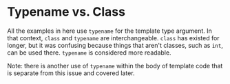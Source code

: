 # Typename vs. Class

All the examples in here use `typename` for the template type argument.  In that context, `class` and `typename` are interchangeable.  `class` has existed for longer, but it was confusing because things that aren't classes, such as `int`, can be used there.  `typename` is considered more readable.

Note: there is another use of `typename` within the body of template code that is separate from this issue and covered later.
